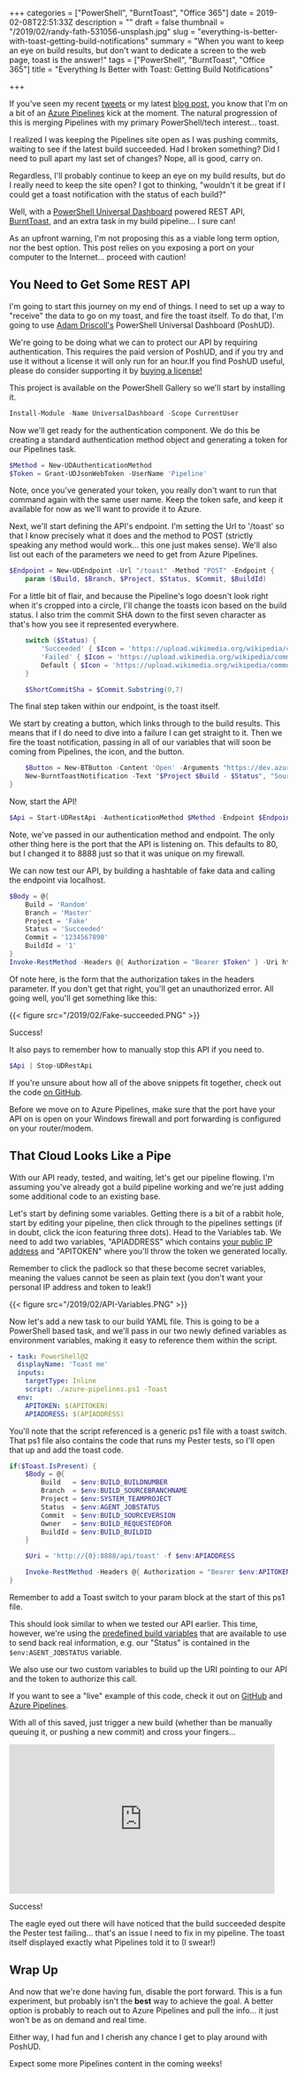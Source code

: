 +++
categories = ["PowerShell", "BurntToast", "Office 365"]
date = 2019-02-08T22:51:33Z
description = ""
draft = false
thumbnail = "/2019/02/randy-fath-531056-unsplash.jpg"
slug = "everything-is-better-with-toast-getting-build-notifications"
summary = "When you want to keep an eye on build results, but don't want to dedicate a screen to the web page, toast is the answer!"
tags = ["PowerShell", "BurntToast", "Office 365"]
title = "Everything Is Better with Toast: Getting Build Notifications"

+++


If you've seen my recent [tweets](https://twitter.com/WindosNZ) or my latest [blog post](https://king.geek.nz/2019/02/07/how-i-failed-my-way-to-success-with-azure-pipelines/), you know that I'm on a bit of an [Azure Pipelines](https://azure.microsoft.com/en-us/services/devops/pipelines/) kick at the moment. The natural progression of this is merging Pipelines with my primary PowerShell/tech interest... toast.

I realized I was keeping the Pipelines site open as I was pushing commits, waiting to see if the latest build succeeded. Had I broken something? Did I need to pull apart my last set of changes? Nope, all is good, carry on.

Regardless, I'll probably continue to keep an eye on my build results, but do I really need to keep the site open? I got to thinking, "wouldn't it be great if I could get a toast notification with the status of each build?"

Well, with a [PowerShell Universal Dashboard](https://universaldashboard.io/) powered REST API, [BurntToast](https://powershellgallery.com/packages/BurntToast), and an extra task in my build pipeline... I sure can!

As an upfront warning, I'm not proposing this as a viable long term option, nor the best option. This post relies on you exposing a port on your computer to the Internet... proceed with caution!

## **You Need to Get Some REST API**

I'm going to start this journey on my end of things. I need to set up a way to "receive" the data to go on my toast, and fire the toast itself. To do that, I'm going to use [Adam Driscoll's](https://twitter.com/adamdriscoll) PowerShell Universal Dashboard (PoshUD).

We're going to be doing what we can to protect our API by requiring authentication. This requires the paid version of PoshUD, and if you try and use it without a license it will only run for an hour.If you find PoshUD useful, please do consider supporting it by [buying a license!](https://ironmansoftware.com/product/powershell-universal-dashboard/)

This project is available on the PowerShell Gallery so we'll start by installing it.

```powershell
Install-Module -Name UniversalDashboard -Scope CurrentUser

```

Now we'll get ready for the authentication component. We do this be creating a standard authentication method object and generating a token for our Pipelines task.

```powershell
$Method = New-UDAuthenticationMethod
$Token = Grant-UDJsonWebToken -UserName 'Pipeline'

```

Note, once you've generated your token, you really don't want to run that command again with the same user name. Keep the token safe, and keep it available for now as we'll want to provide it to Azure.

Next, we'll start defining the API's endpoint. I'm setting the Url to '/toast' so that I know precisely what it does and the method to POST (strictly speaking any method would work... this one just makes sense). We'll also list out each of the parameters we need to get from Azure Pipelines.

```powershell
$Endpoint = New-UDEndpoint -Url "/toast" -Method "POST" -Endpoint {
    param ($Build, $Branch, $Project, $Status, $Commit, $BuildId)

```

For a little bit of flair, and because the Pipeline's logo doesn't look right when it's cropped into a circle, I'll change the toasts icon based on the build status. I also trim the commit SHA down to the first seven character as that's how you see it represented everywhere.

```powershell
    switch ($Status) {
        'Succeeded' { $Icon = 'https://upload.wikimedia.org/wikipedia/commons/thumb/7/73/Flat_tick_icon.svg/480px-Flat_tick_icon.svg.png' }
        'Failed' { $Icon = 'https://upload.wikimedia.org/wikipedia/commons/thumb/8/8f/Flat_cross_icon.svg/480px-Flat_cross_icon.svg.png' }
        Default { $Icon = 'https://upload.wikimedia.org/wikipedia/commons/thumb/d/d9/Icon-round-Question_mark.svg/480px-Icon-round-Question_mark.svg.png' }
    }

    $ShortCommitSha = $Commit.Substring(0,7)

```

The final step taken within our endpoint, is the toast itself.

We start by creating a button, which links through to the build results. This means that if I do need to dive into a failure I can get straight to it. Then we fire the toast notification, passing in all of our variables that will soon be coming from Pipelines, the icon, and the button.

```powershell
    $Button = New-BTButton -Content 'Open' -Arguments "https://dev.azure.com/windosnz/$Project/_build/results?buildId=$BuildId"
    New-BurntToastNotification -Text "$Project $Build - $Status", "Source: $ShortCommitSha", "Branch: $Branch"  -AppLogo $Icon -Button $Button
}

```

Now, start the API!

```powershell
$Api = Start-UDRestApi -AuthenticationMethod $Method -Endpoint $Endpoint -Port 8888

```

Note, we've passed in our authentication method and endpoint. The only other thing here is the port that the API is listening on. This defaults to 80, but I changed it to 8888 just so that it was unique on my firewall.

We can now test our API, by building a hashtable of fake data and calling the endpoint via localhost.

```powershell
$Body = @{
    Build = 'Random'
    Branch = 'Master'
    Project = 'Fake'
    Status = 'Succeeded'
    Commit = '1234567890'
    BuildId = '1'
}
Invoke-RestMethod -Headers @{ Authorization = "Bearer $Token" } -Uri http://localhost:8888/api/toast -Method POST -Body $Body

```

Of note here, is the form that the authorization takes in the headers parameter. If you don't get that right, you'll get an unauthorized error. All going well, you'll get something like this:

{{< figure src="/2019/02/Fake-succeeded.PNG" >}}

Success!

It also pays to remember how to manually stop this API if you need to.

```powershell
$Api | Stop-UDRestApi

```

If you're unsure about how all of the above snippets fit together, check out the code [on GitHub](https://github.com/Windos/powershell-depot/blob/master/UniversalDashboard/ToastApi.ps1).

Before we move on to Azure Pipelines, make sure that the port have your API on is open on your Windows firewall and port forwarding is configured on your router/modem.

## **That Cloud Looks Like a Pipe**

With our API ready, tested, and waiting, let's get our pipeline flowing. I'm assuming you've already got a build pipeline working and we're just adding some additional code to an existing base.

Let's start by defining some variables. Getting there is a bit of a rabbit hole, start by editing your pipeline, then click through to the pipelines settings (if in doubt, click the icon featuring three dots). Head to the Variables tab. We need to add two variables, "APIADDRESS" which contains [your public IP address](https://www.google.com/search?q=what%27s+my+ip) and "APITOKEN" where you'll throw the token we generated locally.

Remember to click the padlock so that these become secret variables, meaning the values cannot be seen as plain text (you don't want your personal IP address and token to leak!)

{{< figure src="/2019/02/API-Variables.PNG" >}}

Now let's add a new task to our build YAML file. This is going to be a PowerShell based task, and we'll pass in our two newly defined variables as environment variables, making it easy to reference them within the script.

```yaml
- task: PowerShell@2
  displayName: 'Toast me'
  inputs:
    targetType: Inline
    script: ./azure-pipelines.ps1 -Toast
  env:
    APITOKEN: $(APITOKEN)
    APIADDRESS: $(APIADDRESS)

```

You'll note that the script referenced is a generic ps1 file with a toast switch. That ps1 file also contains the code that runs my Pester tests, so I'll open that up and add the toast code.

```powershell
if($Toast.IsPresent) {
    $Body = @{
        Build   = $env:BUILD_BUILDNUMBER
        Branch  = $env:BUILD_SOURCEBRANCHNAME
        Project = $env:SYSTEM_TEAMPROJECT
        Status  = $env:AGENT_JOBSTATUS
        Commit  = $env:BUILD_SOURCEVERSION
        Owner   = $env:BUILD_REQUESTEDFOR
        BuildId = $env:BUILD_BUILDID
    }

    $Uri = 'http://{0}:8888/api/toast' -f $env:APIADDRESS

    Invoke-RestMethod -Headers @{ Authorization = "Bearer $env:APITOKEN" } -Uri $Uri -Method 'POST' -Body $Body
}

```

Remember to add a Toast switch to your param block at the start of this ps1 file.

This should look similar to when we tested our API earlier. This time, however, we're using the [predefined build variables](https://docs.microsoft.com/en-us/azure/devops/pipelines/build/variables?view=azure-devops) that are available to use to send back real information, e.g. our "Status" is contained in the `$env:AGENT_JOBSTATUS` variable.

We also use our two custom variables to build up the URI pointing to our API and the token to authorize this call.

If you want to see a "live" example of this code, check it out on [GitHub](https://github.com/Windos/CrashTest) and [Azure Pipelines](https://dev.azure.com/windosnz/CrashTest/_build).

With all of this saved, just trigger a new build (whether than be manually queuing it, or pushing a new commit) and cross your fingers...

<iframe width="480" height="270" src="https://www.youtube.com/embed/4I8F0GqjTIg?feature=oembed" frameborder="0" allow="accelerometer; autoplay; encrypted-media; gyroscope; picture-in-picture" allowfullscreen></iframe>

Success!

The eagle eyed out there will have noticed that the build succeeded despite the Pester test failing... that's an issue I need to fix in my pipeline. The toast itself displayed exactly what Pipelines told it to (I swear!)

## **Wrap Up**

And now that we're done having fun, disable the port forward. This is a fun experiment, but probably isn't the **best** way to achieve the goal. A better option is probably to reach out to Azure Pipelines and pull the info... it just won't be as on demand and real time.

Either way, I had fun and I cherish any chance I get to play around with PoshUD.

Expect some more Pipelines content in the coming weeks!

